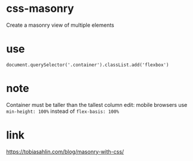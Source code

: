 # css-masonry
Create a masonry view of multiple elements

# use

`document.querySelector('.container').classList.add('flexbox')`<br>

# note

Container must be taller than the tallest column
edit: mobile browsers use `min-height: 100%` instead of `flex-basis: 100%`

# link

https://tobiasahlin.com/blog/masonry-with-css/
